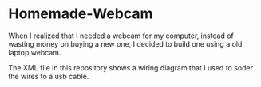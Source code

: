 # Homemade-Webcam

When I realized that I needed a webcam for my computer, instead
of wasting money on buying a new one, I decided to build one
using a old laptop webcam.

The XML file in this repository shows a wiring diagram that I
used to soder the wires to a usb cable.